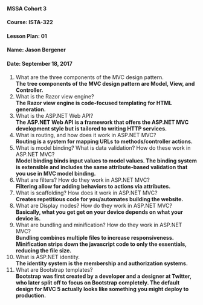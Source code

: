 #### MSSA Cohort 3
#### Course: ISTA-322
#### Lesson Plan: 01
#### Name: Jason Bergener
#### Date: September 18, 2017

1. What are the three components of the MVC design pattern.  
**The tree components of the MVC design pattern are Model, View, and Controller.**
1. What is the Razor view engine?  
**The Razor view engine is code-focused templating for HTML generation.**
1. What is the ASP.NET Web API?  
**The ASP.NET Web API is a framework that offers the ASP.NET MVC development style but is tailored to writing HTTP services.**
1. What is routing, and how does it work in ASP.NET MVC?  
**Routing is a system for mapping URLs to methods/controller actions.**
1. What is model binding? What is data validation? How do these work in ASP.NET MVC?  
**Model binding binds input values to model values. The binding system is extensible and includes the same attribute-based validation that you use in MVC model binding.**
1. What are filters? How do they work in ASP.NET MVC?  
**Filtering allow for adding behaviors to actions via attributes.**
1. What is scaffolding? How does it work in ASP.NET MVC?  
**Creates repetitious code for you/automates building the website.**
1. What are Display modes? How do they work in ASP.NET MVC?  
**Basically, what you get get on your device depends on what your device is.**
1. What are bundling and minification? How do they work in ASP.NET MVC?  
**Bundling combines multiple files to increase responsiveness. Minification strips down the javascript code to only the essentials, reducing the file size.**
1. What is ASP.NET identity.  
**The identity system is the membership and authorization systems.**
1. What are Bootstrap templates?  
**Bootstrap was first created by a developer and a designer at Twitter, who later split off to focus on Bootstrap completely. The default design for MVC 5 actually looks like something you might deploy to production.**